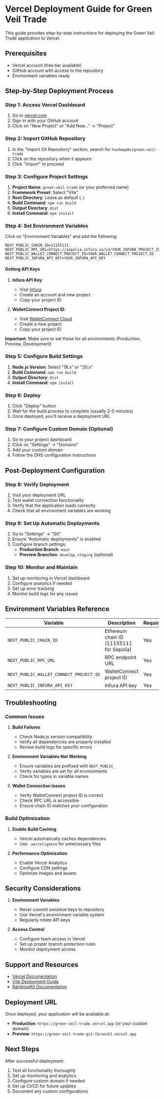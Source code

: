 # Vercel Deployment Guide for Green Veil Trade

This guide provides step-by-step instructions for deploying the Green Veil Trade application to Vercel.

## Prerequisites

- Vercel account (free tier available)
- GitHub account with access to the repository
- Environment variables ready

## Step-by-Step Deployment Process

### Step 1: Access Vercel Dashboard

1. Go to [vercel.com](https://vercel.com)
2. Sign in with your GitHub account
3. Click on "New Project" or "Add New..." → "Project"

### Step 2: Import GitHub Repository

1. In the "Import Git Repository" section, search for `hashmap0x/green-veil-trade`
2. Click on the repository when it appears
3. Click "Import" to proceed

### Step 3: Configure Project Settings

1. **Project Name**: `green-veil-trade` (or your preferred name)
2. **Framework Preset**: Select "Vite"
3. **Root Directory**: Leave as default (`.`)
4. **Build Command**: `npm run build`
5. **Output Directory**: `dist`
6. **Install Command**: `npm install`

### Step 4: Set Environment Variables

Click on "Environment Variables" and add the following:

```
NEXT_PUBLIC_CHAIN_ID=11155111
NEXT_PUBLIC_RPC_URL=https://sepolia.infura.io/v3/YOUR_INFURA_PROJECT_ID
NEXT_PUBLIC_WALLET_CONNECT_PROJECT_ID=YOUR_WALLET_CONNECT_PROJECT_ID
NEXT_PUBLIC_INFURA_API_KEY=YOUR_INFURA_API_KEY
```

#### Getting API Keys

1. **Infura API Key**:
   - Visit [Infura](https://infura.io/)
   - Create an account and new project
   - Copy your project ID

2. **WalletConnect Project ID**:
   - Visit [WalletConnect Cloud](https://cloud.walletconnect.com/)
   - Create a new project
   - Copy your project ID

**Important**: Make sure to set these for all environments (Production, Preview, Development)

### Step 5: Configure Build Settings

1. **Node.js Version**: Select "18.x" or "20.x"
2. **Build Command**: `npm run build`
3. **Output Directory**: `dist`
4. **Install Command**: `npm install`

### Step 6: Deploy

1. Click "Deploy" button
2. Wait for the build process to complete (usually 2-5 minutes)
3. Once deployed, you'll receive a deployment URL

### Step 7: Configure Custom Domain (Optional)

1. Go to your project dashboard
2. Click on "Settings" → "Domains"
3. Add your custom domain
4. Follow the DNS configuration instructions

## Post-Deployment Configuration

### Step 8: Verify Deployment

1. Visit your deployment URL
2. Test wallet connection functionality
3. Verify that the application loads correctly
4. Check that all environment variables are working

### Step 9: Set Up Automatic Deployments

1. Go to "Settings" → "Git"
2. Ensure "Automatic deployments" is enabled
3. Configure branch settings:
   - **Production Branch**: `main`
   - **Preview Branches**: `develop`, `staging` (optional)

### Step 10: Monitor and Maintain

1. Set up monitoring in Vercel dashboard
2. Configure analytics if needed
3. Set up error tracking
4. Monitor build logs for any issues

## Environment Variables Reference

| Variable | Description | Required |
|----------|-------------|----------|
| `NEXT_PUBLIC_CHAIN_ID` | Ethereum chain ID (11155111 for Sepolia) | Yes |
| `NEXT_PUBLIC_RPC_URL` | RPC endpoint URL | Yes |
| `NEXT_PUBLIC_WALLET_CONNECT_PROJECT_ID` | WalletConnect project ID | Yes |
| `NEXT_PUBLIC_INFURA_API_KEY` | Infura API key | Yes |

## Troubleshooting

### Common Issues

1. **Build Failures**
   - Check Node.js version compatibility
   - Verify all dependencies are properly installed
   - Review build logs for specific errors

2. **Environment Variables Not Working**
   - Ensure variables are prefixed with `NEXT_PUBLIC_`
   - Verify variables are set for all environments
   - Check for typos in variable names

3. **Wallet Connection Issues**
   - Verify WalletConnect project ID is correct
   - Check RPC URL is accessible
   - Ensure chain ID matches your configuration

### Build Optimization

1. **Enable Build Caching**
   - Vercel automatically caches dependencies
   - Use `.vercelignore` for unnecessary files

2. **Performance Optimization**
   - Enable Vercel Analytics
   - Configure CDN settings
   - Optimize images and assets

## Security Considerations

1. **Environment Variables**
   - Never commit sensitive keys to repository
   - Use Vercel's environment variable system
   - Regularly rotate API keys

2. **Access Control**
   - Configure team access in Vercel
   - Set up proper branch protection rules
   - Monitor deployment access

## Support and Resources

- [Vercel Documentation](https://vercel.com/docs)
- [Vite Deployment Guide](https://vitejs.dev/guide/static-deploy.html)
- [RainbowKit Documentation](https://www.rainbowkit.com/docs/introduction)

## Deployment URL

Once deployed, your application will be available at:
- **Production**: `https://green-veil-trade.vercel.app` (or your custom domain)
- **Preview**: `https://green-veil-trade-git-[branch].vercel.app`

## Next Steps

After successful deployment:

1. Test all functionality thoroughly
2. Set up monitoring and analytics
3. Configure custom domain if needed
4. Set up CI/CD for future updates
5. Document any custom configurations

